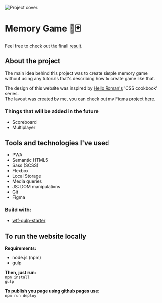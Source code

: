 ![Project cover.](https://mateuszkornecki.github.io/memo-PWA/assets/img/cover.png "Project cover")

# Memory Game 🎴️🃏️
Feel free to check out the finall [result](https://mateuszkornecki.github.io/memo-PWA).

## About the project 
The main idea behind this project was to create simple memory game without using any tutorials that's describing how to create game like that.

The design of this website was inspired by [Hello Roman's](https://www.youtube.com/channel/UCq8XmOMtrUCb8FcFHQEd8_g/videos) 'CSS cookbook' series. <br>
The layout was created by me, you can check out my Figma project [here](https://www.figma.com/file/CbZNbcfRPRzG6hyYCM24Np/memo?node-id=0%3A686). 

### Things that will be added in the future
- Scoreboard
- Multiplayer

## Tools and technologies I've used 
- PWA
- Semantic HTML5
- Sass (SCSS)
- Flexbox
- Local Storage
- Media queries
- JS: DOM manipulations
- Git
- Figma

### Build with: 
- [wtf-gulp-starter](https://github.com/maciejkorsan/wtf-gulp-starter)

## To run the website locally

 **Requirements:**
 - node.js (npm)
 - gulp <br>
 
 **Then, just run:** <br>
`npm install`<br>
`gulp`

**To publish you page using github pages use:**<br>
`npm run deploy`<br>

